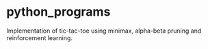 # python_programs
Implementation of tic-tac-toe using minimax, alpha-beta pruning and reinforcement learning.
